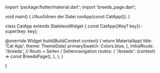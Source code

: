 import 'package:flutter/material.dart';
import 'breeds_page.dart';


void main() {                 //Ausführen der Datei
  runApp(const CatApp());
}

class CatApp extends StatelessWidget {
  const CatApp({Key? key}) : super(key: key);

  @override
  Widget build(BuildContext context) {
    return MaterialApp(
      title: 'Cat App',
      theme: ThemeData(
        primarySwatch: Colors.blue,
      ),
      initialRoute: '/breeds', // Routs = Seiten / Seitennavigation
      routes: {
        '/breeds': (context) => const BreedsPage(),
    },
    );
  }

}